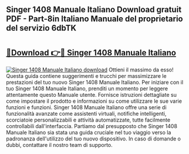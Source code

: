## Singer 1408 Manuale Italiano Download gratuit PDF - Part-8in Italiano Manuale del proprietario del servizio 6dbTK

# <h2><a href="http://df9qr3x.blite.top/?on=Singer+1408+Manuale+Italiano">🔗Download 👉🔴 Singer 1408 Manuale Italiano</a></h2>

[![Singer 1408 Manuale Italiano download](https://i.imgur.com/lujVjoI.png)](http://df9qr3x.blite.top/?on=Singer+1408+Manuale+Italiano)
Ottieni il massimo da esso! Questa guida contiene suggerimenti e trucchi per massimizzare le prestazioni del tuo nuovo Singer 1408 Manuale Italiano. Per iniziare con il tuo Singer 1408 Manuale Italiano, prenditi un momento per leggere attentamente questo Manuale utente. Fornisce istruzioni dettagliate su come impostare il prodotto e informazioni su come utilizzare le sue varie funzioni e funzioni. Singer 1408 Manuale Italiano offre una serie di funzionalità avanzate come assistenti virtuali, notifiche intelligenti, scorciatoie personalizzabili e attività automatizzate, tutte facilmente controllabili dall'interfaccia. Partiamo dal presupposto che Singer 1408 Manuale Italiano sia stata una guida cruciale nel tuo viaggio verso la padronanza dell'utilizzo del tuo nuovo dispositivo. In caso di domande o dubbi, contattare il nostro team di supporto.
